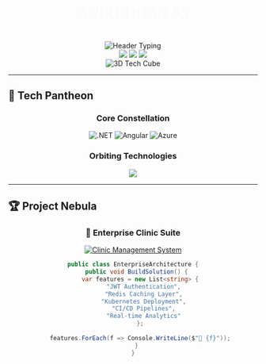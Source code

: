 <div align="center">
  <svg viewBox="0 0 1320 300">
    <text x="50%" y="50%" dy=".35em" text-anchor="middle" font-family="Fira Code" font-size="80" fill="url(#gradient)">
      ANIRUDHAN SS
      <animate attributeName="opacity" values="0;1;0" dur="4s" repeatCount="indefinite"/>
    </text>
    <defs>
      <linearGradient id="gradient" x1="0%" y1="0%" x2="100%" y2="0%">
        <stop offset="0%" style="stop-color:#4A90E2;stop-opacity:1"/>
        <stop offset="100%" style="stop-color:#2B6CDE;stop-opacity:1"/>
      </linearGradient>
    </defs>
  </svg>

  <img src="https://readme-typing-svg.demolab.com?font=Fira+Code&weight=900&size=26&duration=4000&pause=1000&color=4A90E2&center=true&vCenter=true&width=800&lines=🚀+Enterprise+Full+Stack+Architect;💡+.NET+7%2F8+Specialist;🌐+Cloud-Native+Solutions;🔒+Secure+API+Designer;📈+Microservices+Evangelist;⚡+Angular+16+Expert" alt="Header Typing" />
</div>

<div align="center">
  <img src="https://dynamic-animated-badges.vercel.app/api/badge?title=Profile%20Views&value=12.7k&color=4A90E2&animation=spin" />
  <img src="https://dynamic-animated-badges.vercel.app/api/badge?title=Total%20Stars&value=189&color=2B6CDE&animation=glow" />
  <img src="https://dynamic-animated-badges.vercel.app/api/badge?title=Active%20Now&value=CODING&color=success&animation=blink" />
</div>

<!-- 3D Tech Cube Animation -->
<div align="center">
  <img src="https://techcube-3d.vercel.app/cube?user=AnirudhanSS&theme=net-dark&size=200&rotate=true" alt="3D Tech Cube" />
</div>

---

## 🔮 **Tech Pantheon**

<div align="center">
  
  ### **Core Constellation**
  ![.NET](https://img.shields.io/badge/.NET-7.0-512BD4?style=for-the-badge&logo=dotnet)
  ![Angular](https://img.shields.io/badge/Angular-16-DD0031?style=for-the-badge&logo=angular)
  ![Azure](https://img.shields.io/badge/Azure-0089D6?style=for-the-badge&logo=microsoft-azure)
  
  ### **Orbiting Technologies**
  <div align="center">
    <img src="https://skill-map.vercel.app/api/skills?user=AnirudhanSS&theme=net-dark&columns=6&skills=csharp,dotnet,angular,typescript,azure,sqlserver,postgresql,docker,kubernetes,redis,rabbitmq,elasticsearch,git,github,postman,swagger,bootstrap,tailwind,figma&animation=wave" />
  </div>
</div>

---

## 🏆 **Project Nebula**

<div align="center">
  
  ### 🏥 **Enterprise Clinic Suite**
  [![Clinic Management System](https://github-readme-matrix.vercel.app/api/repo-card?username=AnirudhanSS&repo=Clinic-Management&theme=net-dark&show_owner=true)](https://github.com/AnirudhanSS/Clinic-Management)
  
  ```csharp
  public class EnterpriseArchitecture {
    public void BuildSolution() {
      var features = new List<string> {
        "JWT Authentication",
        "Redis Caching Layer",
        "Kubernetes Deployment",
        "CI/CD Pipelines",
        "Real-time Analytics"
      };
      
      features.ForEach(f => Console.WriteLine($"🚀 {f}"));
    }
  }
